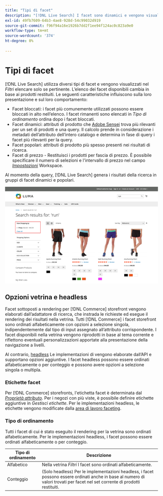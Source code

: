 ```yaml
---
title: "Tipi di facet"
description: "[!DNL Live Search] I facet sono dinamici e vengono visualizzati nell’elenco Filtri quando necessario."
exl-id: 49fb7609-64b3-4ae8-928d-54c99032d919
source-git-commit: f96f94a16e1926b7dd2f1ee94f124ac0c823a9e0
workflow-type: tm+mt
source-wordcount: '374'
ht-degree: 0%

---
```


# Tipi di facet

[!DNL Live Search] utilizza diversi tipi di facet e vengono visualizzati nel *Filtri* elencare solo se pertinente. L’elenco dei facet disponibili cambia in base ai prodotti restituiti. Le seguenti caratteristiche influiscono sulla loro presentazione e sul loro comportamento:

* Facet bloccati: i facet più comunemente utilizzati possono essere bloccati in alto nell’elenco. I facet rimanenti sono elencati in *Tipo di ordinamento* ordina dopo i facet bloccati.
* Facet dinamici: attributi di prodotto che [Adobe Sensei](https://www.adobe.com/sensei.html) trova più rilevanti per un set di prodotti e una query. Il calcolo prende in considerazione i metadati dell’attributo dell’intero catalogo e determina in fase di query i facet più rilevanti per la query.
* Facet popolari: attributi di prodotto più spesso presenti nei risultati di ricerca.
* Facet di prezzo - Restituisci i prodotti per fascia di prezzo. È possibile specificare il numero di selezioni e l&#39;intervallo di prezzo nel campo [*Impostazioni*](settings.md) Workspace.

Al momento della query, [!DNL Live Search] genera i risultati della ricerca in gruppi di facet dinamici e popolari.

![Facet - Prezzo](assets/storefront-search-results-run-price.png)

## Opzioni vetrina e headless

Facet sottoposti a rendering per [!DNL Commerce] storefront vengono elaborati dall’adattatore di ricerca, che instrada le richieste ed esegue il rendering dei risultati nella vetrina. Tutti [!DNL Commerce] i facet storefront sono ordinati alfabeticamente con opzioni a selezione singola, indipendentemente dal tipo di input assegnato all’attributo corrispondente. I facet disponibili nella vetrina vengono riprodotti in base al tema corrente e riflettono eventuali personalizzazioni apportate alla presentazione della navigazione a livelli.

Al contrario, [headless](https://developer.adobe.com/commerce/php/architecture/technical-vision/web-api/) Le implementazioni di vengono elaborate dall’API e supportano opzioni aggiuntive. I facet headless possono essere ordinati alfabeticamente o per conteggio e possono avere opzioni a selezione singola o multipla.

### Etichette facet

Per [!DNL Commerce] storefronts, l&#39;etichetta facet è determinata dal [*Proprietà attributo*](https://experienceleague.adobe.com/docs/commerce-admin/catalog/product-attributes/create/attribute-product-create.html). Per i negozi con più viste, è possibile definire etichette aggiuntive in *Gestisci etichette*. Per le implementazioni headless, le etichette vengono modificate dalla [area di lavoro faceting](faceting-workspace.md).

### Tipo di ordinamento

Tutti i facet di cui è stato eseguito il rendering per la vetrina sono ordinati alfabeticamente. Per le implementazioni headless, i facet possono essere ordinati alfabeticamente o per conteggio.

| Tipo di ordinamento | Descrizione |
|--- |--- |
| Alfabetico | Nella vetrina *Filtri* I facet sono ordinati alfabeticamente. |
| Conteggio | (Solo headless) Per le implementazioni headless, i facet possono essere ordinati anche in base al numero di valori trovati per facet nel set corrente di prodotti restituiti. |
